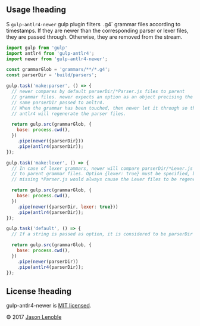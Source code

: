## Usage !heading
S
`gulp-antlr4-newer` gulp plugin filters` `.g4` grammar files according to timestamps. If they are newer than the corresponding parser or lexer files, they are passed through. Otherwise, they are removed from the stream.

```js
import gulp from 'gulp'
import antlr4 from 'gulp-antlr4';
import newer from 'gulp-antlr4-newer';

const grammarGlob = 'grammars/**/*.g4';
const parserDir = 'build/parsers';

gulp.task('make:parser', () => {
  // newer compares by default parserDir/*Parser.js files to parent
  // grammar files. newer expects an option as an object precising the
  // same parserDIr passed to anltr4.
  // When the grammar has been touched, then newer let it through so that
  // antlr4 will regenerate the parser files.

  return gulp.src(grammarGlob, {
    base: process.cwd(),
  })
    .pipe(newer({parserDir}))
    .pipe(antlr4(parserDir));
});

gulp.task('make:lexer', () => {
  // In case of lexer grammars, newer will compare parserDir/*Lexer.js files
  // to parent grammar files. Option {lexer: true} must be specified, because
  // missing *Parser.js would always cause the Lexer files to be regenerated

  return gulp.src(grammarGlob, {
    base: process.cwd(),
  })
    .pipe(newer({parserDir, lexer: true}))
    .pipe(antlr4(parserDir));
});

gulp.task('default', () => {
  // If a string is passed as option, it is considered to be parserDir

  return gulp.src(grammarGlob, {
    base: process.cwd(),
  })
    .pipe(newer(parserDir))
    .pipe(antlr4(parserDir));
});
```

## License !heading

gulp-antlr4-newer is [MIT licensed](./LICENSE).

© 2017 [Jason Lenoble](mailto:jason.lenoble@gmail.com)
